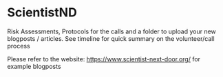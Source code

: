 # ScientistND
Risk Assessments, Protocols for the calls and a folder to upload your new blogposts / articles. See timeline for quick summary on the volunteer/call process

Please refer to the website: https://www.scientist-next-door.org/ for example blogposts
